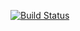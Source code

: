 [![Build Status](https://travis-ci.org/arbyman/project-lvl3-s464.svg?branch=master)](https://travis-ci.org/arbyman/project-lvl3-s464)